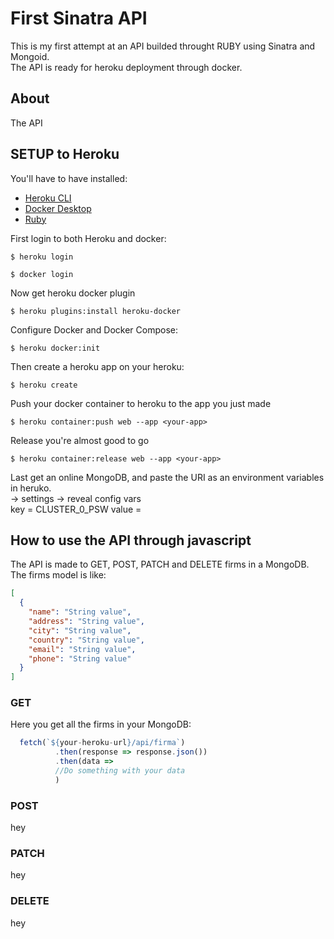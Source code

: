 # First Sinatra API

This is my first attempt at an API builded throught RUBY using Sinatra and Mongoid. </br>
The API is ready for heroku deployment through docker. 

## About 
The API 

## SETUP to Heroku 
You'll have to have installed: 
* [Heroku CLI](https://devcenter.heroku.com/articles/heroku-cli#download-and-install)
* [Docker Desktop](https://www.docker.com/products/docker-desktop)
* [Ruby](https://www.ruby-lang.org/en/downloads/) 

First login to both Heroku and docker:
```
$ heroku login 
```
```
$ docker login 
```
Now get heroku docker plugin
```
$ heroku plugins:install heroku-docker  
```
Configure Docker and Docker Compose:
```
$ heroku docker:init  
```
Then create a heroku app on your heroku:
```
$ heroku create 
```
Push your docker container to heroku to the app you just made
```
$ heroku container:push web --app <your-app> 
```
Release you're almost good to go
```
$ heroku container:release web --app <your-app> 
```

Last get an online MongoDB, and paste the URI as an environment variables in heruko. </br>
<your-app> -> settings -> reveal config vars </br>
key = CLUSTER_0_PSW
value = <your-URI>

## How to use the API through javascript
The API is made to GET, POST, PATCH and DELETE firms in a MongoDB. </br>
The firms model is like: 
```json 
[
  {
    "name": "String value",
    "address": "String value",
    "city": "String value",
    "country": "String value",
    "email": "String value",
    "phone": "String value"
  }
]
```
### GET
Here you get all the firms in your MongoDB:
```javascript 
  fetch(`${your-heroku-url}/api/firma`)
          .then(response => response.json())
          .then(data => 
          //Do something with your data
          )
```

### POST
hey

### PATCH
hey

### DELETE
hey 
